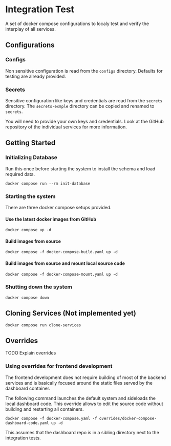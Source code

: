 # Integration Test

A set of docker compose configurations to localy test and verify the interplay of all services.

## Configurations

### Configs

Non sensitive configuration is read from  the `configs` directory. Defaults for testing are already provided.

### Secrets

Sensitive configuration like keys and credentials are read from the `secrets` directory. The `secrets-exmple` directory can be copied and renamed to `secrets`. 

You will need to provide your own keys and credentials. Look at the GitHub repository of the individual services for more information.

## Getting Started

### Initializing Database

Run this once before starting the system to install the schema and load required data.

```
docker compose run --rm init-database
```

### Starting the system

There are three docker compose setups provided.

#### Use the latest docker images from GitHub

```
docker compose up -d
```

#### Build images from source

```
docker compose -f docker-compose-build.yaml up -d
```

#### Build images from source and mount local source code

```
docker compose -f docker-compose-mount.yaml up -d
```

### Shutting down the system

```
docker compose down
```

## Cloning Services (Not implemented yet)

```
docker compose run clone-services
```

## Overrides

TODO Explain overrides

### Using overrides for frontend development

The frontend development does not require building of most of the backend services and is basically focused around the static files served by the dashboard container. 

The following command launches the default system and sideloads the local dashboard code. This override allows to edit the source code without building and restarting all containers. 

```
docker compose -f docker-compose.yaml -f overrides/docker-compose-dashboard-code.yaml up -d
```

This assumes that the dashboard repo is in a sibling directory next to the integration tests. 
